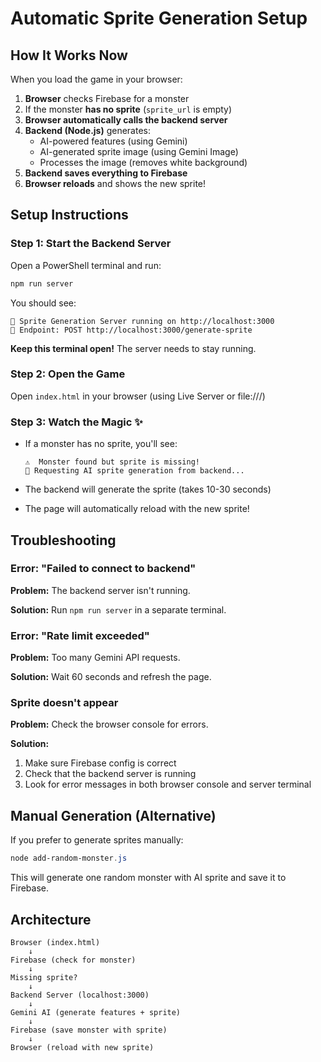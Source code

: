 # Automatic Sprite Generation Setup

## How It Works Now

When you load the game in your browser:

1. **Browser** checks Firebase for a monster
2. If the monster **has no sprite** (`sprite_url` is empty)
3. **Browser automatically calls the backend server**
4. **Backend (Node.js)** generates:
   - AI-powered features (using Gemini)
   - AI-generated sprite image (using Gemini Image)
   - Processes the image (removes white background)
5. **Backend saves everything to Firebase**
6. **Browser reloads** and shows the new sprite!

## Setup Instructions

### Step 1: Start the Backend Server

Open a PowerShell terminal and run:

```powershell
npm run server
```

You should see:
```
🚀 Sprite Generation Server running on http://localhost:3000
📡 Endpoint: POST http://localhost:3000/generate-sprite
```

**Keep this terminal open!** The server needs to stay running.

### Step 2: Open the Game

Open `index.html` in your browser (using Live Server or file:///)

### Step 3: Watch the Magic ✨

- If a monster has no sprite, you'll see:
  ```
  ⚠️  Monster found but sprite is missing!
  🎨 Requesting AI sprite generation from backend...
  ```

- The backend will generate the sprite (takes 10-30 seconds)

- The page will automatically reload with the new sprite!

## Troubleshooting

### Error: "Failed to connect to backend"

**Problem:** The backend server isn't running.

**Solution:** Run `npm run server` in a separate terminal.

### Error: "Rate limit exceeded"

**Problem:** Too many Gemini API requests.

**Solution:** Wait 60 seconds and refresh the page.

### Sprite doesn't appear

**Problem:** Check the browser console for errors.

**Solution:** 
1. Make sure Firebase config is correct
2. Check that the backend server is running
3. Look for error messages in both browser console and server terminal

## Manual Generation (Alternative)

If you prefer to generate sprites manually:

```powershell
node add-random-monster.js
```

This will generate one random monster with AI sprite and save it to Firebase.

## Architecture

```
Browser (index.html)
    ↓
Firebase (check for monster)
    ↓
Missing sprite?
    ↓
Backend Server (localhost:3000)
    ↓
Gemini AI (generate features + sprite)
    ↓
Firebase (save monster with sprite)
    ↓
Browser (reload with new sprite)
```
